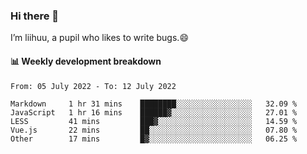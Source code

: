 ### Hi there 👋
I’m liihuu, a pupil who likes to write bugs.😄


#### 📊 Weekly development breakdown
<!--START_SECTION:waka-->

```text
From: 05 July 2022 - To: 12 July 2022

Markdown     1 hr 31 mins    ████████░░░░░░░░░░░░░░░░░   32.09 %
JavaScript   1 hr 16 mins    ██████▓░░░░░░░░░░░░░░░░░░   27.01 %
LESS         41 mins         ███▓░░░░░░░░░░░░░░░░░░░░░   14.59 %
Vue.js       22 mins         ██░░░░░░░░░░░░░░░░░░░░░░░   07.80 %
Other        17 mins         █▓░░░░░░░░░░░░░░░░░░░░░░░   06.25 %
```

<!--END_SECTION:waka-->

<!--
**liihuu/liihuu** is a ✨ _special_ ✨ repository because its `README.md` (this file) appears on your GitHub profile.

Here are some ideas to get you started:

- 🔭 I’m currently working on ...
- 🌱 I’m currently learning ...
- 👯 I’m looking to collaborate on ...
- 🤔 I’m looking for help with ...
- 💬 Ask me about ...
- 📫 How to reach me: ...
- 😄 Pronouns: ...
- ⚡ Fun fact: ...
-->
